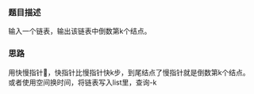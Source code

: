 ### 题目描述

输入一个链表，输出该链表中倒数第k个结点。

### 思路

用快慢指针，快指针比慢指针快k步，到尾结点了慢指针就是倒数第k个结点。
或者使用空间换时间，将链表写入list里，查询-k
